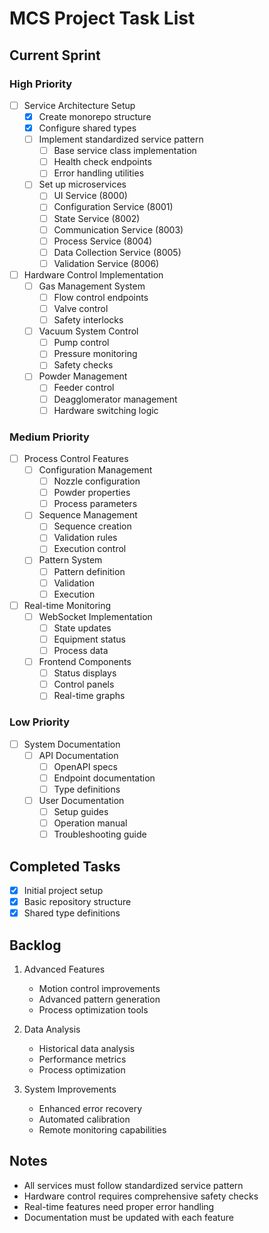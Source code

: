 # MCS Project Task List

## Current Sprint

### High Priority
- [ ] Service Architecture Setup
  - [x] Create monorepo structure
  - [x] Configure shared types
  - [ ] Implement standardized service pattern
    - [ ] Base service class implementation
    - [ ] Health check endpoints
    - [ ] Error handling utilities
  - [ ] Set up microservices
    - [ ] UI Service (8000)
    - [ ] Configuration Service (8001)
    - [ ] State Service (8002)
    - [ ] Communication Service (8003)
    - [ ] Process Service (8004)
    - [ ] Data Collection Service (8005)
    - [ ] Validation Service (8006)

- [ ] Hardware Control Implementation
  - [ ] Gas Management System
    - [ ] Flow control endpoints
    - [ ] Valve control
    - [ ] Safety interlocks
  - [ ] Vacuum System Control
    - [ ] Pump control
    - [ ] Pressure monitoring
    - [ ] Safety checks
  - [ ] Powder Management
    - [ ] Feeder control
    - [ ] Deagglomerator management
    - [ ] Hardware switching logic

### Medium Priority
- [ ] Process Control Features
  - [ ] Configuration Management
    - [ ] Nozzle configuration
    - [ ] Powder properties
    - [ ] Process parameters
  - [ ] Sequence Management
    - [ ] Sequence creation
    - [ ] Validation rules
    - [ ] Execution control
  - [ ] Pattern System
    - [ ] Pattern definition
    - [ ] Validation
    - [ ] Execution

- [ ] Real-time Monitoring
  - [ ] WebSocket Implementation
    - [ ] State updates
    - [ ] Equipment status
    - [ ] Process data
  - [ ] Frontend Components
    - [ ] Status displays
    - [ ] Control panels
    - [ ] Real-time graphs

### Low Priority
- [ ] System Documentation
  - [ ] API Documentation
    - [ ] OpenAPI specs
    - [ ] Endpoint documentation
    - [ ] Type definitions
  - [ ] User Documentation
    - [ ] Setup guides
    - [ ] Operation manual
    - [ ] Troubleshooting guide

## Completed Tasks
- [x] Initial project setup
- [x] Basic repository structure
- [x] Shared type definitions

## Backlog
1. Advanced Features
   - Motion control improvements
   - Advanced pattern generation
   - Process optimization tools

2. Data Analysis
   - Historical data analysis
   - Performance metrics
   - Process optimization

3. System Improvements
   - Enhanced error recovery
   - Automated calibration
   - Remote monitoring capabilities

## Notes
- All services must follow standardized service pattern
- Hardware control requires comprehensive safety checks
- Real-time features need proper error handling
- Documentation must be updated with each feature 